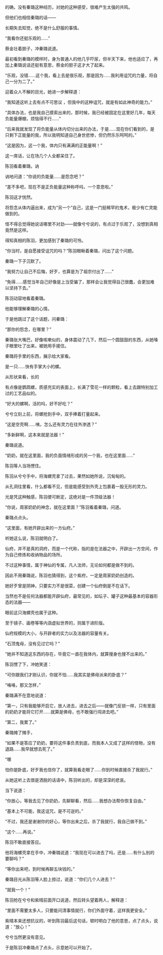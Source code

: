 的确，没有秦璐这种经历，对她的这种感受，很难产生太强的共鸣。

但他们也相信秦璐的话——

长期失去知觉，绝不是什么舒服的事情。

“我看你还挺乐观的……”

蔡金壮着胆子，冲秦璐说道。

最初看到秦璐的模样时，身为普通人的他几乎吓尿，但半天下来，他也适应了，再加上秦璐说话还挺有意思，蔡金的胆子这才大了起来。

“乐观，没错……这个我，看上去是很乐观，那是因为……我利用诅咒的力量，将自己一分为二了。”

迎着众人不解的目光，她进一步解释道：

“我知道这听上去有点不可思议 ，但我中的这种诅咒，就是有如此神奇的能力。”

“具体办法，也是我自己摸索出来的，那时候，我已经被固定在这里好几年，每天负能量爆棚，烦恼得不行……”

“后来我就发现了将负能量从体内切分出来的办法，于是……现在你们看到的，是只剩下正能量的我，所以我明知道自己身世悲惨，但仍然乐乐呵呵的。”

“这是因为，这一个我，体内只有满满的正能量啊！”

这一席话，让在场几个人全都呆住了。

陈羽看着秦璐，讷

讷地问道：“你说的负能量……是怨念吧？”

“差不多吧，现在不是正负能量这种称呼吗，一个意思啦。”

陈羽这才恍然。

将怨念从体内逼出来，成为“另一个”自己，这是一门挺稀罕的鬼术，极少有亡灵能做到的。

怪不得总觉得她说话哪里不对劲——就像兮兮说的，有点过于乐观了，没想到真相竟然是这样。

得知真相的陈羽，更加感到了秦璐的可怜。

“你当时，是自愿接受诅咒的吗？”陈羽眼瞅着秦璐，问出了这个问题。

秦璐一下子沉默了。

“我努力让自己不后悔，好歹，也算是为了祖宗付出了……”

“免得……感觉当年自己好像是上当受骗了，那样会让我觉得自己很蠢，会更加难以坚持下去。”

陈羽动容地看着秦璐。

他能够理解秦璐的心情。

于是他跳过了这个话题，问秦璐：

“那你的怨念，在哪里？”

秦璐张大嘴巴，好像咳嗽似的，身体震动了几下，然后一个圆鼓鼓的东西，从她嗓子眼里吐了出来，被她用手接住。

秦璐将手里的东西，展示给大家看。

是一只……快有手掌大小的螺。

从形状来看，长的

有点像是鹦鹉螺，质感充实的表面上，长满了雪花一样的颗粒，看上去跟特别加工过的工艺品似的。

“好大的螺啊，活的吗，好不好吃？”

兮兮立刻上前，将螺抢到手中，双手捧着打量起来。

“这是空壳啊……咦，怎么还有灵力在往外渗透？”

“多新鲜啊，这本来就是法器！”

秦璐说道。

“奶奶，就在这里面，我的负面情绪形成的另一个我，也在这里面……”

陈羽等人当场愣住。

陈羽从兮兮手中，将海螺壳拿了过去，果然如她所说，沉甸甸的。

从孔洞往里看，什么都看不见，但是能感受到外壳上包裹着一股无形的灵力。

光是凭这种触感，陈羽便可断定，这绝对是一件顶级法器！

“你说，周家奶奶的神念，就在这里面？”陈羽看着秦璐，问道。

秦璐点点头。

“这里面，有她开辟出来的一方仙府。”

听她这么说，陈羽就明白了。

仙府，并不是真的洞府，而是一个代称，指的是在法器之中，开辟出一方空间，作为自己修炼和收纳物品的场所。

不过这种事情，属于神仙的专属，凡人法师，无论如何都是做不到的。

因此不用秦璐说，陈羽也猜得到，这个紫府，一定是周家奶奶创造的。

她好歹曾是阴神，只要实力不是很菜，创建一个仙府倒是不在话下。

当然也不是任何法器都能开辟仙府，最常见的，如坛子、罐子这种最基本的容器形态的法器——

眼前这只海螺壳也属于这种。

至于镜子、画卷等等内涵虚拟世界的，则属于进阶版。

仙府规模的大小，与开辟者的实力以及法器的容量有关。

“石顶鬼母，没有见过它吗？”

“她并不知道这东西的存在，毕竟它一直在我体内，就算搜身也搜不出来的。”

陈羽愣了下，冲她笑道：

“可你跟我们才刚认识，你就不怕……我其实是佛母派来的卧底？”

“咯咯，那又怎样，”

秦璐满不在意地说道：

“第一，只有我能够开启它，放人进去，进去之后——就像门反锁一样，只有里面的奶奶才能将它打开……就算是佛母，也不敢强行闯进去吧。”

“第二，我累了。”

秦璐摊了摊手，

“如果不是答应了奶奶，要将这件事负责到底，而我本人又成了这样的怪物，没有退路……我早就想去死了。”

“哪

怕你是卧底，好歹我也信你了，就算我看走眼了……你到时候直接杀了我就行。”

从她这听上去很是洒脱的话语中，陈羽听出的，却是深深的悲哀。

当下说道：

“你放心，等我去见了你奶奶，先聊聊看，然后……我想办法帮你恢复自由。”

“基本上不可能，我这诅咒，是不可逆的。”

“不过，我还是谢谢你的好心，等你出来之后，杀了我就行，我自己做不到。”

“这个……再说。”

陈羽不敢直接答应。

他将海螺壳拿在手中，冲秦璐说道：“我现在可以进去了吗，还是……有什么别的要聊吗？”

“等你出来吧，到时候再聊五块钱的。”

秦璐目光从陈羽等人脸上掠过，说道：“你们几个人进去？”

“就我一个！”

陈羽抢在兮兮和紫晴前面开口说道，然后转头望着两人，解释道：

“里面不需要太多人，只要能问清事情就行，你们外面守着，这样我更安全。”

紫晴本来还想抗议的，听到陈羽最后这句话，顿时明白了他的意思，点了点头，说道：“放心！”

兮兮当然更没有意见。

于是陈羽冲秦璐点了点头，示意她可以开始了。
